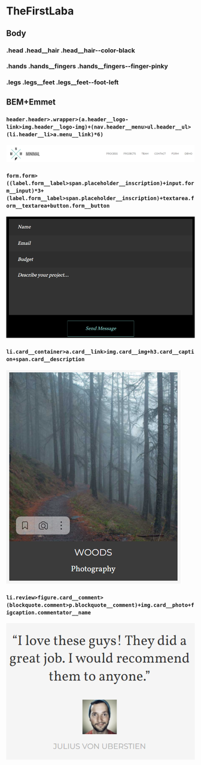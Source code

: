 # TheFirstLaba

## Body

### .head .head__hair .head__hair--color-black
### .hands .hands__fingers .hands__fingers--finger-pinky
### .legs .legs__feet .legs__feet--foot-left

## BEM+Emmet

### ```header.header>.wrapper>(a.header__logo-link>img.header__logo-img)+(nav.header__menu>ul.header__ul>(li.header__li>a.menu__link)*6)```
#### ![скриншот к шапке](/img/%D0%A8%D0%B0%D0%BF%D0%BA%D0%B0.png)

### ```form.form>((label.form__label>span.placeholder__inscription)+input.form__input)*3+(label.form__label>span.placeholder__inscription)+textarea.form__textarea+button.form__button```
#### ![скриншот к форме](/img/%D0%A4%D0%BE%D1%80%D0%BC%D0%B0.png)

### ```li.card__container>a.card__link>img.card__img+h3.card__caption+span.card__description```
#### ![скриншот к карточке](/img/%D0%9A%D0%B0%D1%80%D1%82%D0%BE%D1%87%D0%BA%D0%B0.png)

### ```li.review>figure.card__comment>(blockquote.comment>p.blockquote__comment)+img.card__photo+figcaption.commentator__name```
#### ![скриншот к комментарию](/img/%D0%9A%D0%BE%D0%BC%D0%BC%D0%B5%D0%BD%D1%82%D0%B0%D1%80%D0%B8%D0%B9.png)

